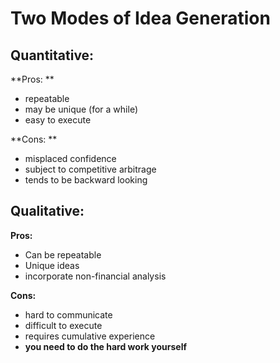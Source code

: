 # Two Modes of Idea Generation

## Quantitative:
**Pros: **
- repeatable
- may be unique (for a while)
- easy to execute

**Cons: **
- misplaced confidence
- subject to competitive arbitrage
- tends to be backward looking


## Qualitative:
**Pros:**
- Can be repeatable
- Unique ideas
- incorporate non-financial analysis

**Cons:**
- hard to communicate
- difficult to execute
- requires cumulative experience
- **you need to do the hard work yourself**